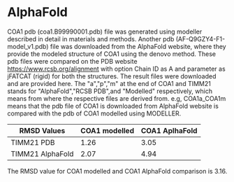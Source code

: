 # AlphaFold

COA1 pdb (coa1.B99990001.pdb) file was generated using modeller described in detail in materials and methods.
Another pdb (AF-Q9GZY4-F1-model_v1.pdb) file was downloaded from the AlphaFold website, where they provide the modeled structure of COA1 using the denovo method.
These pdb files were compared on the PDB website https://www.rcsb.org/alignment with option Chain ID as A and parameter as jFATCAT (rigid) for both the structures.
The result files were downloaded and are provided here.
The "a","p","m" at the end of COA1 and TIMM21 stands for "AlphaFold","RCSB PDB",and "Modelled" respectively, which means from where the respective files are derived from. e.g, COA1a_COA1m means that the pdb file of COA1 is downloaded from AlphaFold website is compared with the pdb of COA1 modelled using MODELLER.

|    RMSD Values   | COA1 modelled | COA1 AplhaFold |
| ---------------- | ------------- | -------------- |
| TIMM21 PDB       | 1.26          | 3.05           |
| TIMM21 AlphaFold | 2.07          | 4.94           |

The RMSD value for COA1 modelled and COA1 AlphaFold comparison is 3.16.
